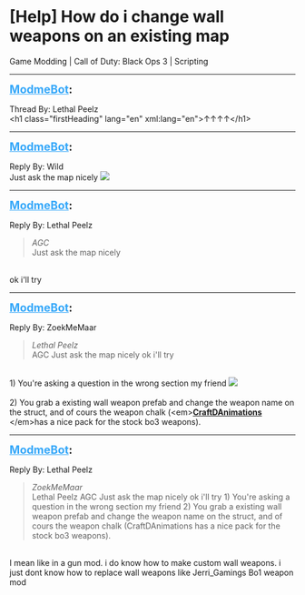 # [Help] How do i change wall weapons on an existing map
Game Modding | Call of Duty: Black Ops 3 | Scripting

---
<strong style="font-size: 1.4em;"><span style="text-decoration: underline;text-decoration-color: #34a7f9;"><span style="color:#34a7f9;">ModmeBot</span></span>:</strong>

<p>Thread By: Lethal Peelz<br />&lt;h1 class=&quot;firstHeading&quot; lang=&quot;en&quot; xml:lang=&quot;en&quot;&gt;↑↑↑↑&lt;/h1&gt;</p>

---
<strong style="font-size: 1.4em;"><span style="text-decoration: underline;text-decoration-color: #34a7f9;"><span style="color:#34a7f9;">ModmeBot</span></span>:</strong>

<p>Reply By: Wild<br />Just ask the map nicely <img style="max-width: 500px;" src="http://modme.co/emoticons/smile.png"></p>

---
<strong style="font-size: 1.4em;"><span style="text-decoration: underline;text-decoration-color: #34a7f9;"><span style="color:#34a7f9;">ModmeBot</span></span>:</strong>

<p>Reply By: Lethal Peelz<br /><blockquote><em>AGC</em><br />Just ask the map nicely </blockquote><br /> ok i&#39;ll try</p>

---
<strong style="font-size: 1.4em;"><span style="text-decoration: underline;text-decoration-color: #34a7f9;"><span style="color:#34a7f9;">ModmeBot</span></span>:</strong>

<p>Reply By: ZoekMeMaar<br /><blockquote><em>Lethal Peelz</em><br />AGC Just ask the map nicely   ok i&#39;ll try</blockquote><br />1) You&#39;re asking a question in the wrong section my friend <img style="max-width: 500px;" src="http://aviacreations.com/modme/emoticons/sideways.png"><br /> <br />2) You grab a existing wall weapon prefab and change the weapon name on the struct, and of cours the weapon chalk (&lt;em&gt;<strong><a href="https://www.youtube.com/user/CraftDAnimation">CraftDAnimations</a> </strong>&lt;/em&gt;has a nice pack for the stock bo3 weapons).</p>

---
<strong style="font-size: 1.4em;"><span style="text-decoration: underline;text-decoration-color: #34a7f9;"><span style="color:#34a7f9;">ModmeBot</span></span>:</strong>

<p>Reply By: Lethal Peelz<br /><blockquote><em>ZoekMeMaar</em><br />Lethal Peelz AGC Just ask the map nicely   ok i&#39;ll try 1) You&#39;re asking a question in the wrong section my friend    2) You grab a existing wall weapon prefab and change the weapon name on the struct, and of cours the weapon chalk (CraftDAnimations has a nice pack for the stock bo3 weapons).  </blockquote><br /> I mean like in a gun mod. i do know how to make custom wall weapons. i just dont know how to replace wall weapons like Jerri_Gamings Bo1 weapon mod</p>
